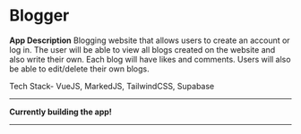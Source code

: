 # Blogger

**App Description**
Blogging website that allows users to create an account or log in. The user will be able to view all blogs created on the website and also write their own. Each blog will have likes and comments. Users will also be able to edit/delete their own blogs.

Tech Stack- VueJS, MarkedJS, TailwindCSS, Supabase

******************************
**Currently building the app!**
******************************
